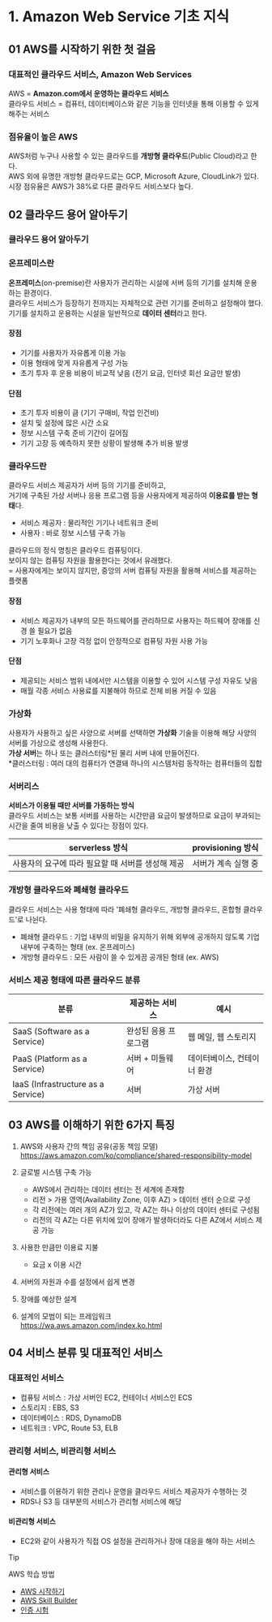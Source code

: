 # 1. Amazon Web Service 기초 지식

## 01 AWS를 시작하기 위한 첫 걸음

### 대표적인 클라우드 서비스, Amazon Web Services

AWS = **Amazon.com에서 운영하는 클라우드 서비스**  
클라우드 서비스 = 컴퓨터, 데이터베이스와 같은 기능을 인터넷을 통해 이용할 수 있게 해주는 서비스

### 점유율이 높은 AWS

AWS처럼 누구나 사용할 수 있는 클라우드를 **개방형 클라우드**(Public Cloud)라고 한다.  
AWS 외에 유명한 개방형 클라우드로는 GCP, Microsoft Azure, CloudLink가 있다.  
시장 점유율은 AWS가 38%로 다른 클라우드 서비스보다 높다.

## 02 클라우드 용어 알아두기

### 클라우드 용어 알아두기

### 온프레미스란

**온프레미스**(on-premise)란 사용자가 관리하는 시설에 서버 등의 기기를 설치해 운용하는 환경이다.  
클라우드 서비스가 등장하기 전까지는 자체적으로 관련 기기를 준비하고 설정해야 했다.  
기기를 설치하고 운용하는 시설을 일반적으로 **데이터 센터**라고 한다.

#### 장점

- 기기를 사용자가 자유롭게 이용 가능
- 이용 형태에 맞게 자유롭게 구성 가능
- 초기 투자 후 운용 비용이 비교적 낮음 (전기 요금, 인터넷 회선 요금만 발생)

#### 단점

- 초기 투자 비용이 큼 (기기 구매비, 작업 인건비)
- 설치 및 설정에 많은 시간 소요
- 정보 시스템 구축 준비 기간이 길어짐
- 기기 고장 등 예측하지 못한 상황이 발생해 추가 비용 발생

### 클라우드란

클라우드 서비스 제공자가 서버 등의 기기를 준비하고,  
거기에 구축된 가상 서버나 응용 프로그램 등을 사용자에게 제공하여 **이용료를 받는 형태**다.

- 서비스 제공자 : 물리적인 기기나 네트워크 준비
- 사용자 : 바로 정보 시스템 구축 가능

클라우드의 정식 명칭은 클라우드 컴퓨팅이다.  
보이지 않는 컴퓨팅 자원을 활용한다는 것에서 유래했다.  
= 사용자에게는 보이지 않지만, 중앙의 서버 컴퓨팅 자원을 활용해 서비스를 제공하는 플랫폼

#### 장점

- 서비스 제공자가 내부의 모든 하드웨어를 관리하므로 사용자는 하드웨어 장애를 신경 쓸 필요가 없음
- 기기 노후화나 고장 걱정 없이 안정적으로 컴퓨팅 자원 사용 가능

#### 단점

- 제공되는 서비스 범위 내에서만 시스템을 이용할 수 있어 시스템 구성 자유도 낮음
- 매월 각종 서비스 사용료를 지불해야 하므로 전체 비용 커질 수 있음

### 가상화

사용자가 사용하고 싶은 사양으로 서버를 선택하면 **가상화** 기술을 이용해 해당 사양의 서버를 가상으로 생성해 사용한다.  
**가상 서버**는 하나 또는 클러스터링*된 물리 서버 내에 만들어진다.  
*클러스터링 : 여러 대의 컴퓨터가 연결돼 하나의 시스템처럼 동작하는 컴퓨터들의 집합

### 서버리스

**서비스가 이용될 때만 서버를 가동하는 방식**  
클라우드 서비스는 보통 서버를 사용하는 시간만큼 요금이 발생하므로 요금이 부과되는 시간을 줄여 비용을 낮출 수 있다는 장점이 있다.

|                  serverless 방식                  |  provisioning 방식  |
| :-----------------------------------------------: | :-----------------: |
| 사용자의 요구에 따라 필요할 때 서버를 생성해 제공 | 서버가 계속 실행 중 |

### 개방형 클라우드와 폐쇄형 클라우드

클라우드 서비스는 사용 형태에 따라 '폐쇄형 클라우드, 개방형 클라우드, 혼합형 클라우드'로 나뉜다.

- 폐쇄형 클라우드 : 기업 내부의 비밀을 유지하기 위해 외부에 공개하지 않도록 기업 내부에 구축하는 형태 (ex. 온프레미스)
- 개방형 클라우드 : 모든 사람이 쓸 수 있게끔 공개된 형태 (ex. AWS)

### 서비스 제공 형태에 따른 클라우드 분류

| 분류                               | 제공하는 서비스      | 예시                        |
| ---------------------------------- | -------------------- | --------------------------- |
| SaaS (Software as a Service)       | 완성된 응용 프로그램 | 웹 메일, 웹 스토리지        |
| PaaS (Platform as a Service)       | 서버 + 미들웨어      | 데이터베이스, 컨테이너 환경 |
| IaaS (Infrastructure as a Service) | 서버                 | 가상 서버                   |

## 03 AWS를 이해하기 위한 6가지 특징

1. AWS와 사용자 간의 책임 공유(공동 책임 모델)  
   https://aws.amazon.com/ko/compliance/shared-responsibility-model
2. 글로벌 시스템 구축 가능

   - AWS에서 관리하는 데이터 센터는 전 세계에 존재함
   - 리전 > 가용 영역(Availability Zone, 이후 AZ) > 데이터 센터 순으로 구성
   - 각 리전에는 여러 개의 AZ가 있고, 각 AZ는 하나 이상의 데이터 센터로 구성됨
   - 리전의 각 AZ는 다른 위치에 있어 장애가 발생하더라도 다른 AZ에서 서비스 제공 가능

3. 사용한 만큼만 이용료 지불
   - 요금 x 이용 시간
4. 서버의 자원과 수를 설정에서 쉽게 변경
5. 장애를 예상한 설계
6. 설계의 모범이 되는 프레임워크  
   https://wa.aws.amazon.com/index.ko.html

## 04 서비스 분류 및 대표적인 서비스

### 대표적인 서비스

- 컴퓨팅 서비스 : 가상 서버인 EC2, 컨테이너 서비스인 ECS
- 스토리지 : EBS, S3
- 데이터베이스 : RDS, DynamoDB
- 네트워크 : VPC, Route 53, ELB

### 관리형 서비스, 비관리형 서비스

#### 관리형 서비스

- 서비스를 이용하기 위한 관리나 운영을 클라우드 서비스 제공자가 수행하는 것
- RDS나 S3 등 대부분의 서비스가 관리형 서비스에 해당

#### 비관리형 서비스

- EC2와 같이 사용자가 직접 OS 설정을 관리하거나 장애 대응을 해야 하는 서비스

> [!TIP]
> AWS 학습 방법
>
> - [AWS 시작하기](https://aws.amazon.com/ko/getting-started)
> - [AWS Skill Builder](https://explore.skillbuilder.aws/learn)
> - [인증 시험](https://aws.amazon.com/ko/certification/certification-prep)
